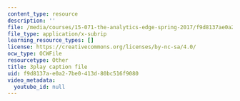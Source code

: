 ```yaml
---
content_type: resource
description: ''
file: /media/courses/15-071-the-analytics-edge-spring-2017/f9d8137ae0a27be0413d80bc516f9080_D-9R7zfUTWw.srt
file_type: application/x-subrip
learning_resource_types: []
license: https://creativecommons.org/licenses/by-nc-sa/4.0/
ocw_type: OCWFile
resourcetype: Other
title: 3play caption file
uid: f9d8137a-e0a2-7be0-413d-80bc516f9080
video_metadata:
  youtube_id: null
---
```

